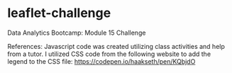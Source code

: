 # leaflet-challenge
Data Analytics Bootcamp: Module 15 Challenge

References: 
Javascript code was created utilizing class activities and help from a tutor. I utilized CSS code from the following website to add the legend to the CSS file: https://codepen.io/haakseth/pen/KQbjdO